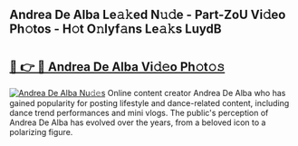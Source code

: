 ## Andrea De Alba Le𝚊𝚔ed N𝚞𝚍e - Part-ZoU Vi𝚍eo Ph𝚘tos - H𝚘t O𝚗lyf𝚊ns Le𝚊𝚔s LuydB

# <h2><a href="http://hf570c.feru.top/?c=Andrea+De+Alba">🔗 👉 🔴 Andrea De Alba Vi𝚍𝚎o Ph𝚘t𝚘𝚜</a></h2>

[![Andrea De Alba Nu𝚍𝚎s](https://i.imgur.com/0TWrTi3.gif)](http://hf570c.feru.top/?c=Andrea+De+Alba)
Online content creator Andrea De Alba who has gained popularity for posting lifestyle and dance-related content, including dance trend performances and mini vlogs. The public's perception of Andrea De Alba has evolved over the years, from a beloved icon to a polarizing figure. 
